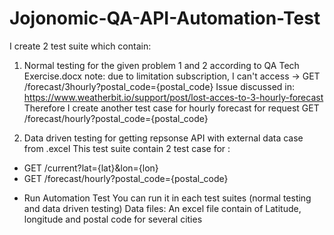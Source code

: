 # Jojonomic-QA-API-Automation-Test

I create 2 test suite which contain:
1. Normal testing for the given problem 1 and 2 according to QA Tech Exercise.docx
note: due to limitation subscription, I can't access -> GET /forecast/3hourly?postal_code={postal_code} 
Issue discussed in: https://www.weatherbit.io/support/post/lost-acces-to-3-hourly-forecast
Therefore I create another test case for hourly forecast for request GET /forecast/hourly?postal_code={postal_code}

2. Data driven testing for getting repsonse API with external data case from .excel
This test suite contain 2 test case for :
- GET /current?lat={lat}&lon={lon} 
- GET /forecast/hourly?postal_code={postal_code}



* Run Automation Test
You can run it in each test suites (normal testing and data driven testing)
Data files: An excel file contain of Latitude, longitude and postal code for several cities
